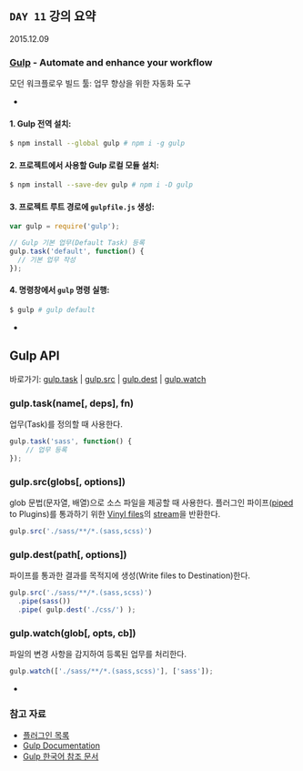 ## `DAY 11` 강의 요약

2015.12.09

### [Gulp](http://gulpjs.com/) - Automate and enhance your workflow

모던 워크플로우 빌드 툴: 업무 향상을 위한 자동화 도구

-

#### 1. Gulp 전역 설치:

```sh
$ npm install --global gulp # npm i -g gulp
```

#### 2. 프로젝트에서 사용할 Gulp 로컬 모듈 설치:

```sh
$ npm install --save-dev gulp # npm i -D gulp
```

#### 3. 프로젝트 루트 경로에 `gulpfile.js` 생성:

```js
var gulp = require('gulp');

// Gulp 기본 업무(Default Task) 등록
gulp.task('default', function() {
  // 기본 업무 작성
});
```

#### 4. 명령창에서 `gulp` 명령 실행:

```sh
$ gulp # gulp default
```

-

## Gulp API

바로가기:
  [gulp.task](#gulptaskname-deps-fn) |
  [gulp.src](#gulpsrcglobs-options) |
  [gulp.dest](#gulpdestpath-options) |
  [gulp.watch](#gulpwatchglob--opts-tasks-or-gulpwatchglob--opts-cb)

### gulp.task(name[, deps], fn)

업무(Task)를 정의할 때 사용한다.

```js
gulp.task('sass', function() {
	// 업무 등록
});
```

### gulp.src(globs[, options])

glob 문법(문자열, 배열)으로 소스 파일을 제공할 때 사용한다.
플러그인 파이프([piped](http://nodejs.org/api/stream.html#stream_readable_pipe_destination_options) to Plugins)를 통과하기 위한 [Vinyl files](https://github.com/wearefractal/vinyl-fs)의 [stream](http://nodejs.org/api/stream.html)을 반환한다.

```js
gulp.src('./sass/**/*.(sass,scss)')
```

### gulp.dest(path[, options])

파이프를 통과한 결과를 목적지에 생성(Write files to Destination)한다.

```js
gulp.src('./sass/**/*.(sass,scss)')
  .pipe(sass())
  .pipe( gulp.dest('./css/') );
```

### gulp.watch(glob[, opts, cb])

파일의 변경 사항을 감지하여 등록된 업무를 처리한다.

```js
gulp.watch(['./sass/**/*.(sass,scss)'], ['sass']);
```

-

### 참고 자료
- [플러그인 목록](http://gulpjs.com/plugins/)
- [Gulp Documentation](http://gulpjs.org/API.html)
- [Gulp 한국어 참조 문서](https://github.com/preco21/gulp-docs-ko)


